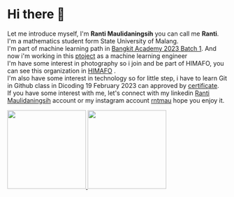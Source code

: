 # Hi there 👋
Let me introduce myself, I'm **Ranti Maulidaningsih** you can call me **Ranti**.\
I'm a mathematics student form State University of Malang.\
I'm part of machine learning path in [Bangkit Academy 2023 Batch 1](https://id.linkedin.com/company/bangkit-academy). And now i'm working in this [ptoject](https://github.com/ecotech-bangkit) as a machine learning engineer\
I'm have some interest in photography so i join and be part of HIMAFO, you can see this organization in [HIMAFO](https://instagram.com/himafo/) .\
I'm also have some interest in technology so for little step, i have to learn Git in Github class in Dicoding 19 February 2023 can approved by [certificate](https://www.dicoding.com/certificates/QLZ92GQODX5D).\
If you have some interest with me, let's connect with my linkedin [Ranti Maulidaningsih](https://linkedin.com/in/ranti-maulidaningsih-325147264/) account or my instagram account [rntmau](https://instagram.com/rntmau/) hope you enjoy it.

<p align="left">
<a href="https://github.com/RantiMaulidaningsih">
  <img height="180em" src="https://github-readme-stats-eight-theta.vercel.app/api?username=RantiMaulidaningsih&show_icons=true&theme=algolia&include_all_commits=true&count_private=true"/>
  <img height="180em" src="https://github-readme-stats-eight-theta.vercel.app/api/top-langs/?username=RantiMaulidaningsih&layout=compact&langs_count=8&theme=algolia"/>
</a>
</p>
